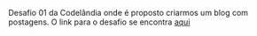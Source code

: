 Desafio 01 da Codelândia onde é proposto criarmos um blog com postagens. O link para o desafio se encontra [aqui](https://www.figma.com/file/Yb9IBH56g7T1hdIyZ3BMNO/Desafios---Codel%C3%A2ndia)
